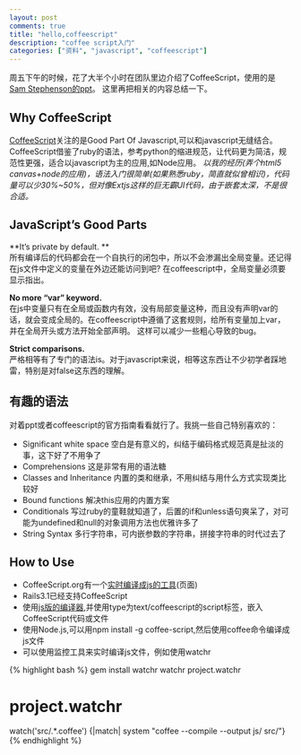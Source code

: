 ```yaml
---
layout: post
comments: true
title: "hello,coffeescript"
description: "coffee script入门"
categories: ["资料", "javascript", "coffeescript"]
---
```


周五下午的时候，花了大半个小时在团队里边介绍了CoffeeScript，使用的是[Sam Stephenson的ppt][1]。
这里再把相关的内容总结一下。

## Why CoffeeScript
[CoffeeScript][2]关注的是Good Part Of Javascript,可以和javascript无缝结合。
CoffeeScript借鉴了ruby的语法，参考python的缩进规范，让代码更为简洁，规范性更强，适合以javascript为主的应用,如Node应用。
*以我的经历(弄个html5 canvas+node的应用)，语法入门很简单(如果熟悉ruby，简直就似曾相识)，代码量可以少30%~50%，但对像Extjs这样的巨无霸UI代码，由于嵌套太深，不是很合适。*

## JavaScript’s Good Parts
**It’s private by default. **  
所有编译后的代码都会在一个自执行的闭包中，所以不会渗漏出全局变量。还记得在js文件中定义的变量在外边还能访问到吧? 在coffeescript中，全局变量必须要显示指出。

**No more “var” keyword.**  
在js中变量只有在全局或函数内有效，没有局部变量这种，而且没有声明var的话，就会变成全局的。在coffeescript中遵循了这套规则，给所有变量加上var，并在全局开头或方法开始全部声明。
这样可以减少一些粗心导致的bug。

**Strict comparisons.**  
严格相等有了专门的语法is。对于javascript来说，相等这东西让不少初学者踩地雷，特别是对false这东西的理解。

## 有趣的语法
对着ppt或者coffeescript的官方指南看看就行了。我挑一些自己特别喜欢的：

* Significant white space 空白是有意义的，纠结于编码格式规范真是扯淡的事，这下好了不用争了
* Comprehensions 这是非常有用的语法糖
* Classes and Inheritance 内置的类和继承，不用纠结与用什么方式实现类比较好
* Bound functions 解决this应用的内置方案
* Conditionals 写过ruby的童鞋就知道了，后置的if和unless语句爽呆了，对可能为undefined和null的对象调用方法也优雅许多了
* String Syntax 多行字符串，可内嵌参数的字符串，拼接字符串的时代过去了

## How to Use
* CoffeeScript.org有一个[实时编译成js的工具][4](页面)
* Rails3.1已经支持CoffeeScript
* 使用[js版的编译器][3],并使用type为text/coffeescript的script标签，嵌入CoffeeScript代码或文件
* 使用Node.js,可以用npm install -g coffee-script,然后使用coffee命令编译成js文件
* 可以使用监控工具来实时编译js文件，例如使用watchr

{% highlight bash %}
gem install watchr
watchr project.watchr

# project.watchr
watch('src\/.*\.coffee') {|match| system "coffee --compile --output js/ src/"}
{% endhighlight %}

 [1]: http://sstephenson.s3.amazonaws.com/presentations/fowa-2011-coffeescript.pdf
 [2]: http://coffeescript.org/
 [3]: http://coffeescript.org/extras/coffee-script.js
 [4]: http://coffeescript.org/#try:1
